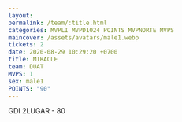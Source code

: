```yaml
---
layout: 
permalink: /team/:title.html
categories: MVPLI MVPD1024 POINTS MVPNORTE MVPS
maincover: /assets/avatars/male1.webp
tickets: 2
date: 2020-08-29 10:29:20 +0700
title: MIRACLE
team: DUAT
MVPS: 1
sex: male1
POINTS: "90"
---
```

GDI 2LUGAR - 80